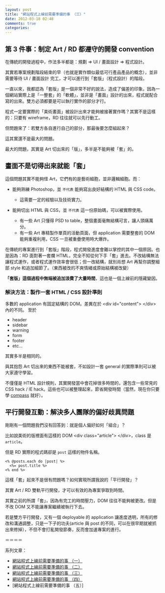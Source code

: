 ```yaml
---
layout: post
title: "網站程式上線前需要準備的事 （三）"
date: 2012-03-18 02:48
comments: true
categories: 
---
```

## 第 3 件事：制定 Art / RD 都遵守的開發 convention

在傳統的開發過程中，作法多半都是：規劃 => UI / 畫面設計 => 程式設計。

其實若專案規劃階段結束的早（也就是實作類似最低可行產品產品的概念），並非需要等待 UI / 畫面設計 完工，才可以進行到「套版」（程式設計）的階段。

一直以來，我都認為「套版」是一個非常不好的說法，造成了偏差的印象。因為一個網站實際上是「一整套」的「軟體」，並非是「畫面」設計的出來，程式就配合寫的出來。雙方必須都要是可以執行實作的部分才行。

程式一定要實際的「美術畫面」被設計出來才能夠被接著實作嗎？其實不是這樣的：只要有 wireframe，RD 往往就可以先行動工。

但問題來了：若雙方各自進行自己的部分，那最後要怎麼組起來？

這其實還不是最大的問題。

最大的問題，其實是 Art 切出來的「版」，多半是不能夠被「套」的。

## 畫面不是切得出來就能「套」

這個問題其實不能夠怪 Art，它們有的是藝術細胞，並非邏輯細胞。而：

* 能夠熟練 Photoshop，並 `不代表` 能夠寫出良好結構的 HTML 與 CSS code。
  - 這需要一定的經驗以及技術實力。

* 能夠切出 HTML 與 CSS，並 `不代表` 這一份原始碼，可以被實際使用。
  - 有一些 Art 只懂得 PSD to table，整個畫面毫無結構可言，讓人頭痛萬分。
  - 有一些 Art 專精製作單頁的活動頁面，但 application 需要整套的 DOM 能夠重複利用，CSS 一旦被重疊使用時大爆炸。

在傳統的專案進行到「套版」階段，程式開發進度會難以掌控的其中一個原因。也是因為：RD 面對著一套爛 HTML，完全不知從何下手「套」進去。不改結構無法讓程式運作，或者程式運作效率會很低；但一改結構，就別肖想 Art 再幫你調整細部 style 和追加細節了。（東西被改的不爽情緒或原始結構被改變）

**「套版」這個過程中無端被追加浪費了大量時間**，這也是一個上線前的隱藏變因。

### 解決方法：製作一套 HTML / CSS 設計準則

多數的 application 有固定結構的 DOM。差異在於  &lt;div id=&quot;content&quot;&gt; &lt;/div&gt; 內的不同。
至於

* header
* sidebar
* warning
* form
* footer
* etc...

其實多半是相同的。

與其抱怨 Art 切出來的東西不能被套，不如設計一套 general 的實際準則可以被大家遵守學習。

不僅僅是 HTML 設計規則，其實開發當中會花掉很多時間的，還包含一些常見的 CSS hack / IE hack。這些也可以被整理起來，節省開發時間（當然，現在你只要學 [compass](http://compass-style.org/) 就好）。

## 平行開發互動：解決多人團隊的偏好歧異問題

剛剛有一個問題我們沒有回答到：就是個人偏好如何「組合」？

比如說美術的版裡面有這樣的 DOM &lt;div class=&quot;article&quot;&gt; &lt;/div&gt;，class 是 `article`。

但是 RD 實際的程式碼卻是 `post` 這樣的物件名稱。

```
<% @posts.each do |post| %>
  <%= post.title %>
<% end %>
```

這樣「套」起來不是很有問題嗎？如何實現所謂我說的「平行開發」？

其實 Art / RD 雙軌平行開發，才可以有效的為專案爭取到時間。

其實之前的所謂「套」，因為有完工的時間壓力，DOM 往往不能夠被更改。但是不改 DOM 又不能讓專案繼續被執行下去。

若是雙方平行開發，又有一個 deployable 的 application 讓進度透明，所有的修改和溝通調整，只是一下子的功夫(article 與 post 的不同，可以在很早期就被抓出來修掉），不但不會打亂開發節奏，反而會加速專案的進行。

＝＝＝＝

系列文章：

* [網站程式上線前需要準備的事 （一）](/posts/2012/03/17/website-online-todo-1/)
* [網站程式上線前需要準備的事 （二）](/posts/2012/03/18/website-online-todo-2/)
* [網站程式上線前需要準備的事 （三）](/posts/2012/03/18/website-online-todo-3/)
* [網站程式上線前需要準備的事 （四）](/posts/2012/03/18/website-online-todo-4/)
* [網站程式上線前需要準備的事 （五）]


